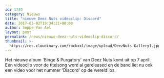 ```yaml
---
id: 1740
category: Nieuws
title: "nieuwe Deez Nuts videoclip: Discord"
date: 2017-03-02T19:34:21+00:00
author: Seppe Van Ael
layout: post
permalink: /news/nieuwe-deez-nuts-videoclip-discord/
thumbnail: >-
  https://res.cloudinary.com/rockxxl/image/upload/DeezNuts-Gallery1.jpg
---
```

Het nieuwe album 'Binge & Purgatory' van Deez Nuts komt uit op 7 april. Een videoclip voor de titelsong werd al gereleased en de band liet nu ook een video voor het nummer 'Discord' op de wereld los.
